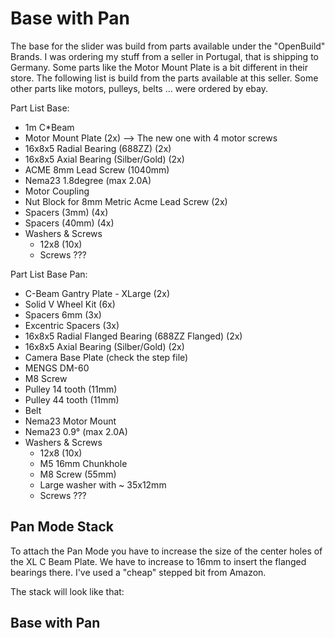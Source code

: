 # Base with Pan

The base for the slider was build from parts available under the "OpenBuild" Brands. I was ordering my stuff from a seller in Portugal, that is shipping to Germany. Some parts like the Motor Mount Plate is a bit different in their store. The following list is build from the parts available at this seller.
Some other parts like motors, pulleys, belts ... were ordered by ebay.

Part List Base:
* 1m C*Beam
* Motor Mount Plate (2x) --> The new one with 4 motor screws
* 16x8x5 Radial Bearing (688ZZ) (2x)
* 16x8x5 Axial Bearing (Silber/Gold) (2x)
* ACME 8mm Lead Screw (1040mm)
* Nema23 1.8degree (max 2.0A)
* Motor Coupling
* Nut Block for 8mm Metric Acme Lead Screw (2x)
* Spacers (3mm) (4x)
* Spacers (40mm) (4x)
* Washers & Screws
  * 12x8 (10x)
  * Screws ???

Part List Base Pan:
* C-Beam Gantry Plate - XLarge (2x)
* Solid V Wheel Kit (6x)
* Spacers 6mm (3x)
* Excentric Spacers (3x)
* 16x8x5 Radial Flanged Bearing (688ZZ Flanged) (2x)
* 16x8x5 Axial Bearing (Silber/Gold) (2x)
* Camera Base Plate (check the step file)
* MENGS DM-60
* M8 Screw
* Pulley 14 tooth (11mm)
* Pulley 44 tooth (11mm)
* Belt
* Nema23 Motor Mount
* Nema23 0.9° (max 2.0A)
* Washers & Screws
  * 12x8 (10x)
  * M5 16mm Chunkhole
  * M8 Screw (55mm)
  * Large washer with ~ 35x12mm
  * Screws ???

## Pan Mode Stack
To attach the Pan Mode you have to increase the size of the center holes of the XL C Beam Plate. We have to increase to 16mm to insert the flanged bearings there. I've used a "cheap" stepped bit from Amazon.

The stack will look like that:

## Base with Pan